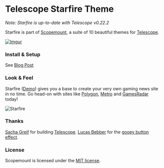 # Telescope Starfire Theme

*Note: Starfire is up-to-date with Telescope v0.22.2*

Starfire is part of [Scopemount](http://scopemount.startrack.io), a suite of 10 beautiful themes for [Telescope](http://www.telescopeapp.org/).

[![Imgur](http://i.imgur.com/8yYLXiY.jpg)](http://scopemount.startrack.io)

### Install & Setup

See [Blog Post](http://blog.startrack.io/scopemount-theme-starfire/)

### Look & Feel

Starfire ([Demo](http://sm-starfire.meteor.com/)) gives you a base to create your very own gaming news site in no time. Go head-on with sites like [Polygon](http://www.polygon.com/), [Metro](http://metro.co.uk/entertainment/gaming/) and [GamesRadar](http://www.gamesradar.com/news/) today!

![Starfire](http://i.imgur.com/v8cgZJH.png)

### Thanks

[Sacha Greif](https://github.com/SachaG) for building [Telescope](https://github.com/TelescopeJS/Telescope).
[Lucas Bebber](https://twitter.com/lucasbebber) for the [gooey button effect](https://css-tricks.com/gooey-effect/).

### License

Scopemount is licensed under the [MIT license](http://opensource.org/licenses/MIT).
